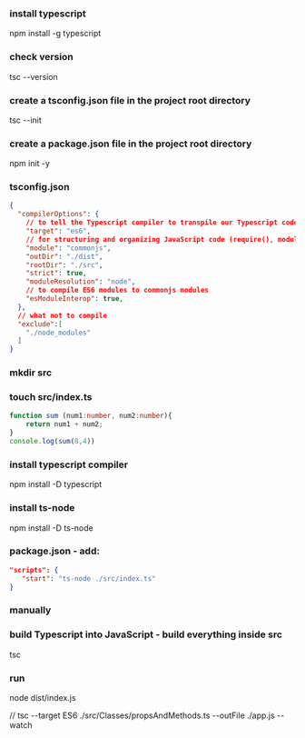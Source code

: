 ### install typescript
npm install -g typescript

### check version
tsc --version

### create a tsconfig.json file in the project root directory
tsc --init

### create a package.json file in the project root directory
npm init -y

### tsconfig.json
```json
{
  "compilerOptions": {      
    // to tell the Typescript compiler to transpile our Typescript code into es6 JavaScript                  
    "target": "es6",   
    // for structuring and organizing JavaScript code (require(), module.exports ...)                            
    "module": "commonjs",                           
    "outDir": "./dist",                             
    "rootDir": "./src",                             
    "strict": true,
    "moduleResolution": "node",
    // to compile ES6 modules to commonjs modules
    "esModuleInterop": true,                       
  },
  // what not to compile
  "exclude":[
    "./node_modules"
  ]
}
```

### mkdir src

### touch src/index.ts
```ts
function sum (num1:number, num2:number){
    return num1 + num2;
}
console.log(sum(8,4))
```

### install typescript compiler
npm install -D typescript

### install ts-node
npm install -D ts-node

### package.json - add:
```json
"scripts": {
   "start": "ts-node ./src/index.ts"
}
```


### manually
### build Typescript into JavaScript - build everything inside src
tsc

### run
node dist/index.js

// tsc --target ES6 ./src/Classes/propsAndMethods.ts --outFile ./app.js --watch